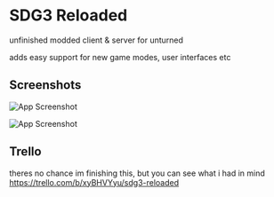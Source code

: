 # SDG3 Reloaded

unfinished modded client & server for unturned

adds easy support for new game modes, user interfaces etc


## Screenshots

![App Screenshot](https://cdn.discordapp.com/attachments/582965185661370378/882653910664372254/unknown.png)

![App Screenshot](https://media.discordapp.net/attachments/582965185661370378/882630799051067432/unknown.png?width=1019&height=573)


## Trello
theres no chance im finishing this, but you can see what i had in mind
https://trello.com/b/xyBHVYyu/sdg3-reloaded
